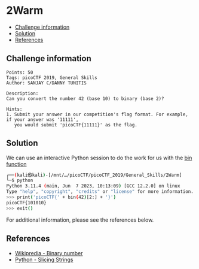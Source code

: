 # 2Warm

- [Challenge information](#challenge-information)
- [Solution](#solution)
- [References](#references)

## Challenge information
```
Points: 50
Tags: picoCTF 2019, General Skills
Author: SANJAY C/DANNY TUNITIS
 
Description:
Can you convert the number 42 (base 10) to binary (base 2)?

Hints:
1. Submit your answer in our competition's flag format. For example, if your answer was '11111', 
   you would submit 'picoCTF{11111}' as the flag.
```

## Solution

We can use an interactive Python session to do the work for us with the [bin function](https://docs.python.org/3/library/functions.html#bin)
```bash
┌──(kali㉿kali)-[/mnt/…/picoCTF/picoCTF_2019/General_Skills/2Warm]
└─$ python
Python 3.11.4 (main, Jun  7 2023, 10:13:09) [GCC 12.2.0] on linux
Type "help", "copyright", "credits" or "license" for more information.
>>> print('picoCTF{' + bin(42)[2:] + '}')
picoCTF{101010}
>>> exit()
```

For additional information, please see the references below.

## References

- [Wikipredia - Binary number](https://en.wikipedia.org/wiki/Binary_number)
- [Python - Slicing Strings](https://www.w3schools.com/python/python_strings_slicing.asp)
